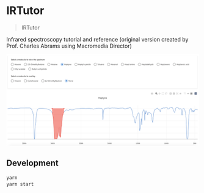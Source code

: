 # IRTutor

> IRTutor

Infrared spectroscopy tutorial and reference (original version created by Prof. Charles Abrams using Macromedia Director)

![Screenshot](https://github.com/gaojunxuan/IRTutor/blob/master/screenshot.png)

## Development

```bash
yarn
yarn start
```


